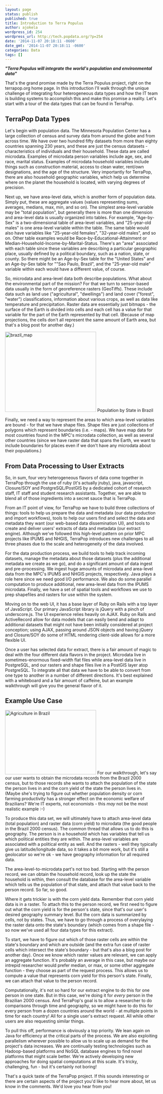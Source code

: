 ```yaml
---
layout: page
status: publish
published: true
title: Introduction to Terra Populus
author: ajokela
wordpress_id: 254
wordpress_url: http://tech.popdata.org/?p=254
date: '2014-11-07 20:18:11 -0600'
date_gmt: '2014-11-07 20:18:11 -0600'
categories: Data
tags: []
---
```

<em><strong>"Terra Populus will integrate the world's population and environmental data"</strong></em>

That's the grand promise made by the Terra Populus project, right on the terrapop.org home page.  In this introduction I'll walk through the unique challenge of integrating four heterogeneous data types and how the IT team is building systems to accomplish this and make this promise a reality.  Let's start with a tour of the data types that can be found in TerraPop.

## TerraPop Data Types
Let's begin with population data.  The Minnesota Population Center has a large collection of census and survey data from around the globe and from across time.  We have over two hundred fifty datasets from more than eighty countries spanning 230 years, and these are just the census datasets - characteristics of individuals and their household.  These data are called microdata. Examples of microdata person variables include age, sex, and race, marital status.  Examples of microdata household variables include things such as construction material, access to clean water, rent/own designations, and the age of the structure.  Very importantly for TerraPop, there are also household geographic variables, which help us determine where on the planet the household is located, with varying degrees of precision.

Next up, we have area-level data, which is another form of population data.  Simply put, these are aggregate values (values representing sums, averages, medians, max, min, and so on).  The simplest area-level variable may be "total population", but generally there is more than one dimension and area-level data is usually organized into tables.  For example, "Age-by-Sex" is a two-dimensional table of area-level variables, and "25-year-old males" is one area-level variable within the table.  The same table would also have variables like "25-year-old females", "32-year-old males", and so on.  Other table examples would be Race-by-Educational-Attainment or Median-Household-Income-by-Marital-Status.  There's an "area" associated with each table since these variables are describing a particular geographic place, usually defined by a political boundary, such as a nation, state, or county.  So there might be an Age-by-Sex table for the "United States" and an Age-by-Sex table for ""Sao Paulo, Brazil", and the "25-year-old male" variable within each would have a different value, of course.

So, microdata and area-level data both describe populations.  What about the environmental part of the mission?  For that we turn to sensor-based data usually in the form of georeference rasters (GeoTiffs).  These include data such as land use ("agricultural", "dwellings") and land cover ("forest", "water") classifications, information about various crops, as well as data like temperature and precipitation.  Raster data are essentially just bitmaps - the surface of the Earth is divided into cells and each cell has a value for that variable for the part of the Earth represented by that cell.  (Because of map projections, the cells don't all represent the same amount of Earth area, but that's a blog post for another day.)

<a href="/images/brazil_map.jpg"><img class="wp-image-260 size-medium" src="/images/brazil_map-300x264.jpg" alt="brazil_map" width="300" height="264" /></a> Population by State in Brazil

Finally, we need a way to represent the areas to which area-level variables are bound - for that we have shape files.  Shape files are just collections of polygons which represent boundaries (i.e. - maps).  We have map data for most countries found in the MPC's microdata collection, as well as several other countries (since we have raster data that spans the Earth, we want to include boundaries for places even if we don't have any microdata about their populations.)

## From Data Processing to User Extracts
So, in sum, four very heterogeneous flavors of data come together in TerraPop through the use of ruby (it's actually jruby), java, javascript, Closure/SOY and PostgreSQL/PostGIS by a dedicated cohort of research staff, IT staff and student research assistants.  Together, we are able to blend all of those ingredients into a secret sauce that is TerraPop.

From an IT point of view, for TerraPop we have to build three collections of things: tools to help us prepare the data and metadata (our data production and import workflows), tools to help our users find and select the data and metadata they want (our web-based data dissemination UI), and tools to create and deliver users' extracts of data and metadata (our extract engine).  Although we've followed this high-level pattern on prior MPC projects like IPUMS and NHGIS, TerraPop introduces new challenges to all three phases due to the scale and heterogeneity of the data involved.

For the data production process, we build tools to help track incoming datasets, manage the metadata about those datasets (plus the additional metadata we create as we go), and do a significant amount of data ingest and pre-processing.  We ingest huge amounts of microdata and area-level data from the MPC's IPUMS and NHGIS projects, respectively.  Java plays a role here since we need good I/O performance.  We also do some parallel computation to produce additional, new area-level data from the IPUMS microdata.  Finally, we have a set of spatial tools and workflows we use to prep shapefiles and rasters for use within the system.

Moving on to the web UI, it has a base layer of Ruby on Rails with a top layer of JavaScript.  Our primary JavaScript library is jQuery with a pinch of underscore.js.  The UI experience relies heavily on AJAX.  Ruby on Rails and ActiveRecord allow for data models that can easily bend and adapt to additional datasets that might not have been initially considered at project conception; using AJAX, passing around JSON objects and having jQuery and Closure/SOY do some of HTML rendering client-side allows for a more flexible UI.

Once a user has selected data for extract, there is a fair amount of magic to deal with the four different data flavors in the project.  Microdata live in sometimes-enormous fixed-width flat files while area-level data live in PostgreSQL, and our rasters and shape files live in a PostGIS layer atop PostgreSQL.  To integrate all that data we have to be able to convert from one type to another in a number of different directions.  It's best explained with a whiteboard and a fair amount of caffeine, but an example walkthrough will give you the general flavor of it.

## Example Use Case
<a href="/images/ag_in_brazil.jpg"><img class="size-medium wp-image-259 alignright" src="/images/ag_in_brazil-300x212.jpg" alt="Agriculture in Brazil" width="300" height="212" /></a>
For our walkthrough, let's say our user wants to obtain the microdata records from the Brazil 2000 census, but to those records she wants to attach the population of the state the person lives in and the corn yield of the state the person lives in.  (Maybe she's trying to figure out whether population density or corn farming productivity has a stronger effect on the economic welfare of Brazilians?  We're IT experts, not economists - this <em>may</em> not be the most realistic example :-)

To produce this data set, we will ultimately have to attach area-level data (total population) and raster data (corn yield) to microdata (the good people in the Brazil 2000 census).  The common thread that allows us to do this is geography.  The person is in a household which has variables that tell us which political entities they are within.  The area-level variables are associated with a political entity as well.  And the rasters - well they typically give us latitude/longitude data, so it takes a bit more work, but it's still a geolocator so we're ok - we have geography information for all required data.

The area-level-to-microdata part's not too bad.  Starting with the person record, we can obtain the household record, look up the state the household is within, then consult the database for the area-level variable which tells us the population of that state, and attach that value back to the person record.  So far, so good.

Where it gets trickier is with the corn yield data.  Remember that corn yield data is in a raster.  To attach this to the person record, we first need to figure out what the corn yield is for the person's state, since that's our user's desired geography summary level.  But the corn data is summarized by cells, not by states.  Thus, we have to go through a process of overylaying the raster data onto the state's boundary (which comes from a shape file - so now we've used all four data types for this extract).

To start, we have to figure out which of those raster cells are within the state's boundary and which are outside (and the extra fun case of raster cells which intersect the state's boundary - but that's also a blog post for another day).  Once we know which raster values are relevant, we can apply an aggregate function.  It's probably an average in this case, but maybe our intrepid researcher would prefer median, or max, or some other aggregate function - they choose as part of the request process.  This allows us to compute a value that represents corn yield for this person's state.  Finally, we can attach that value to the person record.

Computationally, it's not so hard for our extract engine to do this for one person in one state.  But in this case, we're doing it for _every_ person in the Brazilian 2000 census.  And TerraPop's goal is to allow a researcher to do comparisons through time and geography, so we might have to do this for every person from a dozen countries around the world - at multiple points in time for each country!  All for a single user's extract request.  All while other users are also requesting similar things.

To pull this off, performance is obviously a top priority.  We lean again on Java for efficiency at the critical parts of the process.  We are also exploiting parallelism wherever possible to allow us to scale up as demand for the project's data increases.  We are continually testing technologies such as Hadoop-based platforms and NoSQL database engines to find novel platforms that might scale better.  We're actively developing new approaches for doing spatial computations at this scale.  It's tricky, challenging, fun - but it's certainly not boring!

That's a quick taste of the TerraPop project.  If this sounds interesting or there are certain aspects of the project you'd like to hear more about, let us know in the comments.  We'd love you hear from you!
